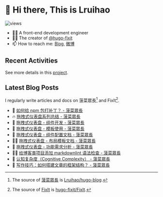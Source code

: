 # 👋 Hi there, This is Lruihao

![views](https://komarev.com/ghpvc/?username=Lruihao&color=ff69b4)

- 👨‍💻 A front-end development engineer
- 👨‍💼 The creator of [@hugo-fixit][hugo-fixit]
- 📫 How to reach me: [Blog][blog], [微博](https://weibo.com/liahao)

## Recent Activities

See more details in this [project](https://github.com/users/Lruihao/projects/1).

## Latest Blog Posts

I regularly write articles and docs on 菠菜眾長[^1] and FixIt[^2].

<!-- BLOG-POST-LIST:START -->
- 📝 [如何给 npm 包打补丁？ - 菠菜眾長](https://lruihao.cn/posts/patch-package/ "Thu Oct 12 2023 2:37 PM")
- 🔥 [拖拽式仪表盘系列总结 - 菠菜眾長](https://lruihao.cn/posts/dashboard-summary/ "Thu Oct 12 2023 1:25 PM")
- 📝 [拖拽式仪表盘 - 组件开发 - 菠菜眾長](https://lruihao.cn/posts/dashborad-widget-usage/ "Thu Oct 12 2023 12:07 PM")
- 📝 [拖拽式仪表盘 - 模板使用 - 菠菜眾長](https://lruihao.cn/posts/dashborad-template-usage/ "Thu Oct 12 2023 12:07 PM")
- 📝 [拖拽式仪表盘 - 组件配置文档 - 菠菜眾長](https://lruihao.cn/posts/dashborad-widget-docs/ "Thu Oct 12 2023 11:41 AM")
- 👨‍💻 [拖拽式仪表盘 - 布局模板文档 - 菠菜眾長](https://lruihao.cn/posts/dashborad-template-docs/ "Thu Oct 12 2023 11:27 AM")
- 📝 [拖拽式仪表盘 - 功能需求分析 - 菠菜眾長](https://lruihao.cn/posts/dashboard-analysis/ "Thu Oct 12 2023 7:37 AM")
- 👨‍💻 [给博客类项目添加 markdownlint 语法检查 - 菠菜眾長](https://lruihao.cn/posts/markdownlint/ "Wed Oct 11 2023 6:26 AM")
- 📝 [认知复杂度（Cognitive Complexity） - 菠菜眾長](https://lruihao.cn/posts/cognitive-complexity/ "Sun Oct 08 2023 1:52 AM")
- 📝 [写作技巧：如何搭建文章的框架结构？ - 菠菜眾長](https://lruihao.cn/posts/article-structure/ "Tue Sep 26 2023 7:17 AM")

<!-- BLOG-POST-LIST:END -->

<!-- link reference definition -->
[blog]: https://lruihao.cn
[blog-repo]: https://github.com/Lruihao/hugo-blog
[hugo-fixit]: https://github.com/hugo-fixit
[fixit]: https://fixit.lruihao.cn
[fixit-repo]: https://github.com/hugo-fixit/FixIt

<!-- footnote reference definition -->
[^1]: The source of [菠菜眾長][blog] is [Lruihao/hugo-blog][blog-repo].
[^2]: The source of [FixIt][fixit] is [hugo-fixit/FixIt][fixit-repo].
